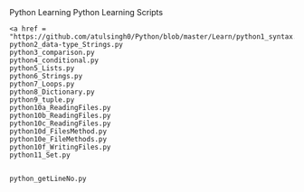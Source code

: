 <html><head>Python Learning</head>
<body>
Python Learning Scripts

	<a href = "https://github.com/atulsingh0/Python/blob/master/Learn/python1_syntax.py">python1_syntax.py</a>
	python2_data-type_Strings.py 	
	python3_comparison.py 
	python4_conditional.py
	python5_Lists.py 	
	python6_Strings.py 	
	python7_Loops.py 	
	python8_Dictionary.py 	
	python9_tuple.py 	
	python10a_ReadingFiles.py
	python10b_ReadingFiles.py
	python10c_ReadingFiles.py
	python10d_FilesMethod.py 
	python10e_FileMethods.py 
	python10f_WritingFiles.py
	python11_Set.py
	
	
	python_getLineNo.py

 	
</body></html>
